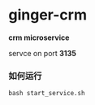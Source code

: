 # ginger-crm
**crm microservice**

servce on port **3135**

### 如何运行
```$xslt
bash start_service.sh
```
